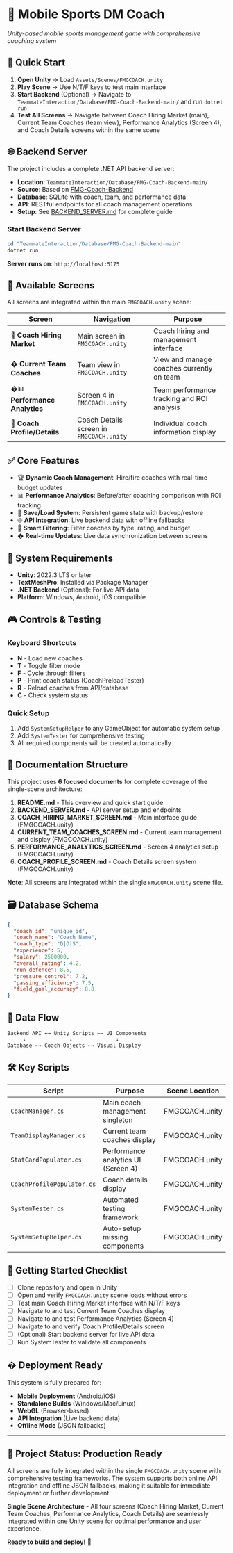 # 🏈 Mobile Sports DM Coach

*Unity-based mobile sports management game with comprehensive coaching system*

## 🚀 **Quick Start**

1. **Open Unity** → Load `Assets/Scenes/FMGCOACH.unity`
2. **Play Scene** → Use N/T/F keys to test main interface
3. **Start Backend** (Optional) → Navigate to `TeammateInteraction/Database/FMG-Coach-Backend-main/` and run `dotnet run`
4. **Test All Screens** → Navigate between Coach Hiring Market (main), Current Team Coaches (team view), Performance Analytics (Screen 4), and Coach Details screens within the same scene

## 🌐 **Backend Server**

The project includes a complete .NET API backend server:
- **Location**: `TeammateInteraction/Database/FMG-Coach-Backend-main/`
- **Source**: Based on [FMG-Coach-Backend](https://github.com/Aryan-2602/FMG-Coach-Backend/tree/main)
- **Database**: SQLite with coach, team, and performance data
- **API**: RESTful endpoints for all coach management operations
- **Setup**: See [BACKEND_SERVER.md](BACKEND_SERVER.md) for complete guide

### **Start Backend Server**
```powershell
cd "TeammateInteraction/Database/FMG-Coach-Backend-main"
dotnet run
```
**Server runs on**: `http://localhost:5175`

## 📱 **Available Screens**

All screens are integrated within the main `FMGCOACH.unity` scene:

| Screen | Navigation | Purpose |
|--------|------------|---------|
| 🏈 **Coach Hiring Market** | Main screen in `FMGCOACH.unity` | Coach hiring and management interface |
| � **Current Team Coaches** | Team view in `FMGCOACH.unity` | View and manage coaches currently on team |
| �📊 **Performance Analytics** | Screen 4 in `FMGCOACH.unity` | Team performance tracking and ROI analysis |
| 👤 **Coach Profile/Details** | Coach Details screen in `FMGCOACH.unity` | Individual coach information display |

## ✅ **Core Features**

- 🏆 **Dynamic Coach Management**: Hire/fire coaches with real-time budget updates
- 📊 **Performance Analytics**: Before/after coaching comparison with ROI tracking
- 💾 **Save/Load System**: Persistent game state with backup/restore
- 🌐 **API Integration**: Live backend data with offline fallbacks
- 🎯 **Smart Filtering**: Filter coaches by type, rating, and budget
- � **Real-time Updates**: Live data synchronization between screens

## 🔧 **System Requirements**

- **Unity**: 2022.3 LTS or later
- **TextMeshPro**: Installed via Package Manager
- **.NET Backend** (Optional): For live API data
- **Platform**: Windows, Android, iOS compatible

## 🎮 **Controls & Testing**

### **Keyboard Shortcuts**
- **N** - Load new coaches
- **T** - Toggle filter mode
- **F** - Cycle through filters
- **P** - Print coach status (CoachPreloadTester)
- **R** - Reload coaches from API/database
- **C** - Check system status

### **Quick Setup**
1. Add `SystemSetupHelper` to any GameObject for automatic system setup
2. Add `SystemTester` for comprehensive testing
3. All required components will be created automatically

## 📖 **Documentation Structure**

This project uses **6 focused documents** for complete coverage of the single-scene architecture:

1. **README.md** - This overview and quick start guide
2. **BACKEND_SERVER.md** - API server setup and endpoints
3. **COACH_HIRING_MARKET_SCREEN.md** - Main interface guide (FMGCOACH.unity)
4. **CURRENT_TEAM_COACHES_SCREEN.md** - Current team management and display (FMGCOACH.unity)
5. **PERFORMANCE_ANALYTICS_SCREEN.md** - Screen 4 analytics setup (FMGCOACH.unity)
6. **COACH_PROFILE_SCREEN.md** - Coach Details screen system (FMGCOACH.unity)

**Note**: All screens are integrated within the single `FMGCOACH.unity` scene file.

## 🗃️ **Database Schema**

```json
{
  "coach_id": "unique_id",
  "coach_name": "Coach Name", 
  "coach_type": "D|O|S",
  "experience": 5,
  "salary": 2500000,
  "overall_rating": 4.2,
  "run_defence": 8.5,
  "pressure_control": 7.2,
  "passing_efficiency": 7.5,
  "field_goal_accuracy": 8.8
}
```

## 🔄 **Data Flow**

```
Backend API ←→ Unity Scripts ←→ UI Components
     ↓              ↓              ↓
Database ←→ Coach Objects ←→ Visual Display
```

## 🛠️ **Key Scripts**

| Script | Purpose | Scene Location |
|--------|---------|---------|
| `CoachManager.cs` | Main coach management singleton | FMGCOACH.unity |
| `TeamDisplayManager.cs` | Current team coaches display | FMGCOACH.unity |
| `StatCardPopulator.cs` | Performance analytics UI (Screen 4) | FMGCOACH.unity |
| `CoachProfilePopulator.cs` | Coach details display | FMGCOACH.unity |
| `SystemTester.cs` | Automated testing framework | FMGCOACH.unity |
| `SystemSetupHelper.cs` | Auto-setup missing components | FMGCOACH.unity |

## 🎯 **Getting Started Checklist**

- [ ] Clone repository and open in Unity
- [ ] Open and verify `FMGCOACH.unity` scene loads without errors
- [ ] Test main Coach Hiring Market interface with N/T/F keys
- [ ] Navigate to and test Current Team Coaches display
- [ ] Navigate to and test Performance Analytics (Screen 4)
- [ ] Navigate to and verify Coach Profile/Details screen
- [ ] (Optional) Start backend server for live API data
- [ ] Run SystemTester to validate all components

## � **Deployment Ready**

This system is fully prepared for:
- **Mobile Deployment** (Android/iOS)
- **Standalone Builds** (Windows/Mac/Linux)
- **WebGL** (Browser-based)
- **API Integration** (Live backend data)
- **Offline Mode** (JSON fallbacks)

---

## 🎉 **Project Status: Production Ready**

All screens are fully integrated within the single `FMGCOACH.unity` scene with comprehensive testing frameworks. The system supports both online API integration and offline JSON fallbacks, making it suitable for immediate deployment or further development.

**Single Scene Architecture** - All four screens (Coach Hiring Market, Current Team Coaches, Performance Analytics, Coach Details) are seamlessly integrated within one Unity scene for optimal performance and user experience.

**Ready to build and deploy!** 🚀